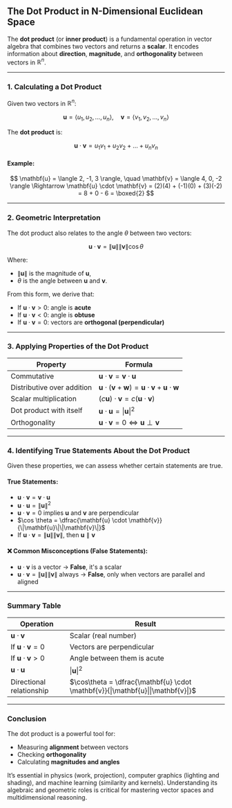## **The Dot Product in N-Dimensional Euclidean Space**

The **dot product** (or **inner product**) is a fundamental operation in vector algebra that 
combines two vectors and returns a **scalar**. It encodes information about **direction**, 
**magnitude**, and **orthogonality** between vectors in $\mathbb{R}^n$.

---

### **1. Calculating a Dot Product**

Given two vectors in $`\mathbb{R}^n`$:

$$
\mathbf{u} = \langle u_1, u_2, \dots, u_n \rangle, \quad
\mathbf{v} = \langle v_1, v_2, \dots, v_n \rangle
$$

The **dot product** is:

$$
\mathbf{u} \cdot \mathbf{v} = u_1v_1 + u_2v_2 + \dots + u_nv_n
$$

#### **Example:**

$$
\mathbf{u} = \langle 2, -1, 3 \rangle, \quad \mathbf{v} = \langle 4, 0, -2 \rangle
\Rightarrow \mathbf{u} \cdot \mathbf{v} = (2)(4) + (-1)(0) + (3)(-2) = 8 + 0 - 6 = \boxed{2}
$$

---

### **2. Geometric Interpretation**

The dot product also relates to the angle $`\theta`$ between two vectors:

$$
\mathbf{u} \cdot \mathbf{v} = \|\mathbf{u}\| \|\mathbf{v}\| \cos\theta
$$

Where:

* $`\|\mathbf{u}\|`$ is the magnitude of $`\mathbf{u}`$,
* $`\theta`$ is the angle between $`\mathbf{u}`$ and $`\mathbf{v}`$.

From this form, we derive that:

* If $`\mathbf{u} \cdot \mathbf{v} > 0`$: angle is **acute**
* If $`\mathbf{u} \cdot \mathbf{v} < 0`$: angle is **obtuse**
* If $`\mathbf{u} \cdot \mathbf{v} = 0`$: vectors are **orthogonal (perpendicular)**

---

### **3. Applying Properties of the Dot Product**

| **Property**               | **Formula**                                                                                              |
| -------------------------- | -------------------------------------------------------------------------------------------------------- |
| Commutative                | $\mathbf{u} \cdot \mathbf{v} = \mathbf{v} \cdot \mathbf{u}$                                              |
| Distributive over addition | $\mathbf{u} \cdot (\mathbf{v} + \mathbf{w}) = \mathbf{u} \cdot \mathbf{v} + \mathbf{u} \cdot \mathbf{w}$ |
| Scalar multiplication      | $(c\mathbf{u}) \cdot \mathbf{v} = c(\mathbf{u} \cdot \mathbf{v})$                                        |
| Dot product with itself    | $\mathbf{u} \cdot \mathbf{u} = \|\mathbf{u}\|^2$                                                         |
| Orthogonality              | $\mathbf{u} \cdot \mathbf{v} = 0 \iff \mathbf{u} \perp \mathbf{v}$                                       |

---

### **4. Identifying True Statements About the Dot Product**

Given these properties, we can assess whether certain statements are true.

#### **True Statements:**

* $`\mathbf{u} \cdot \mathbf{v} = \mathbf{v} \cdot \mathbf{u}`$
* $`\mathbf{u} \cdot \mathbf{u} = \|\mathbf{u}\|^2`$
* $`\mathbf{u} \cdot \mathbf{v} = 0`$ implies $`\mathbf{u}`$ and $`\mathbf{v}`$ are perpendicular
* $`\cos \theta = \dfrac{\mathbf{u} \cdot \mathbf{v}}{\|\mathbf{u}\|\|\mathbf{v}\|}`$
* If $`\mathbf{u} \cdot \mathbf{v} = \|\mathbf{u}\|\|\mathbf{v}\|`$, then $`\mathbf{u} \parallel \mathbf{v}`$

#### ❌ **Common Misconceptions (False Statements):**

* $`\mathbf{u} \cdot \mathbf{v}`$ is a vector → **False**, it's a scalar
* $`\mathbf{u} \cdot \mathbf{v} = \|\mathbf{u}\|\|\mathbf{v}\|`$ always → **False**, only when vectors are parallel and aligned

---

### **Summary Table**

| Operation                            | Result                                                                           |
| ------------------------------------ | -------------------------------------------------------------------------------- |
| $\mathbf{u} \cdot \mathbf{v}$        | Scalar (real number)                                                             |
| If $\mathbf{u} \cdot \mathbf{v} = 0$ | Vectors are perpendicular                                                        |
| If $\mathbf{u} \cdot \mathbf{v} > 0$ | Angle between them is acute                                                      |
| $\mathbf{u} \cdot \mathbf{u}$        | $\|\mathbf{u}\|^2$                                                               |
| Directional relationship             | $\cos\theta = \dfrac{\mathbf{u} \cdot \mathbf{v}}{\|\mathbf{u}\|\|\mathbf{v}\|}$ |

---

### **Conclusion**

The dot product is a powerful tool for:

* Measuring **alignment** between vectors
* Checking **orthogonality**
* Calculating **magnitudes and angles**

It’s essential in physics (work, projection), computer graphics (lighting and shading), and machine learning (similarity and kernels). 
Understanding its algebraic and geometric roles is critical for mastering vector spaces and multidimensional reasoning.
